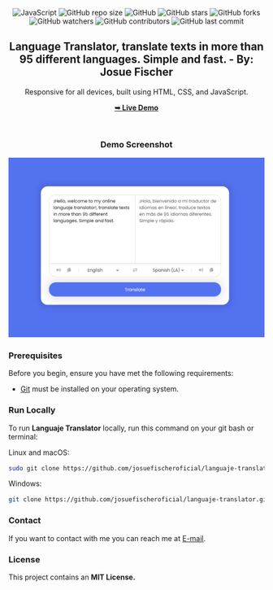 <div align="center">
  
  ![JavaScript](https://img.shields.io/badge/JavaScript-Language-yellow?logo=javascript)
  ![GitHub repo size](https://img.shields.io/github/repo-size/josuefischeroficial/languaje-translator)
  ![GitHub](https://img.shields.io/github/license/josuefischeroficial/languaje-translator)
  ![GitHub stars](https://img.shields.io/github/stars/josuefischeroficial/languaje-translator?style=social)
  ![GitHub forks](https://img.shields.io/github/forks/josuefischeroficial/languaje-translator?style=social)
  ![GitHub watchers](https://img.shields.io/github/watchers/josuefischeroficial/languaje-translator?style=social)
  ![GitHub contributors](https://img.shields.io/github/contributors/josuefischeroficial/languaje-translator)
  ![GitHub last commit](https://img.shields.io/github/last-commit/josuefischeroficial/languaje-translator)

  <h2 align="center">Language Translator, translate texts in more than 95 different languages. Simple and fast. - By: Josue Fischer</h2>

  Responsive for all devices, built using HTML, CSS, and JavaScript.

  <a href="https://josuefischeroficial.github.io/languaje-translator/"><strong>➥ Live Demo</strong></a>

<br />
  
### Demo Screenshot
  
</div>

![Portfolio Desktop Demo](./assets/preview.png "Desktop Demo")

### Prerequisites

Before you begin, ensure you have met the following requirements:

* [Git](https://git-scm.com/downloads "Download Git") must be installed on your operating system.

### Run Locally

To run **Languaje Translator** locally, run this command on your git bash or terminal:

Linux and macOS:

```bash
sudo git clone https://github.com/josuefischeroficial/languaje-translator.git
```

Windows:

```bash
git clone https://github.com/josuefischeroficial/languaje-translator.git
```

### Contact

If you want to contact with me you can reach me at [E-mail](mailto:josuefischercraft@gmail.com).

### License

This project contains an **MIT License.**
